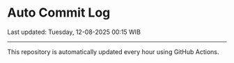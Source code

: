 # Auto Commit Log

Last updated: Tuesday, 12-08-2025 00:15 WIB

---

This repository is automatically updated every hour using GitHub Actions.
